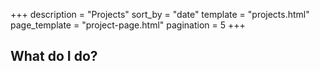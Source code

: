 +++
description = "Projects"
sort_by = "date"
template = "projects.html"
page_template = "project-page.html"
pagination = 5
+++

## What do I do?
